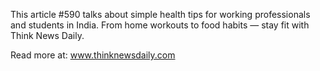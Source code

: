 This article #590 talks about simple health tips for working professionals and students in India. From home workouts to food habits — stay fit with Think News Daily.

Read more at: www.thinknewsdaily.com